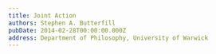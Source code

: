 ```yaml
---
title: Joint Action
authors: Stephen A. Butterfill
pubDate: 2014-02-28T00:00:00.000Z
address: Department of Philosophy, University of Warwick
---
```



